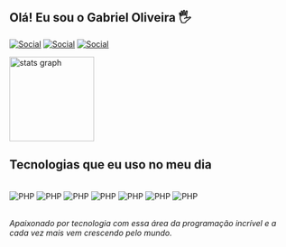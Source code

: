 ## Olá! Eu sou o Gabriel Oliveira 🖐️


[![Social](https://img.shields.io/badge/LinkedIn-0077B5?style=for-the-badge&logo=linkedin&logoColor=white)](https://www.linkedin.com/in/gaabrieldev/)
[![Social](https://img.shields.io/badge/GitHub-100000?style=for-the-badge&logo=github&logoColor=white)](https://github.com/gaabrieloliveiraa)
[![Social](https://img.shields.io/badge/Instagram-E4405F?style=for-the-badge&logo=instagram&logoColor=white)]()

<div align="left">
  <img src="https://github-readme-stats.vercel.app/api?username=gaabrieloliveiraa&hide_title=false&hide_rank=false&show_icons=true&include_all_commits=true&count_private=true&disable_animations=false&theme=gruvbox&locale=en&hide_border=false&order=1" height="150" alt="stats graph"  />
</div>

###

## Tecnologias que eu uso no meu dia

<div style="display: inline_block"><br/>
<img alt="PHP" src="https://img.shields.io/badge/HTML5-E34F26?style=for-the-badge&logo=html5&logoColor=white"/>
<img alt="PHP" src="https://img.shields.io/badge/CSS3-1572B6?style=for-the-badge&logo=css3&logoColor=white"/>
<img alt="PHP" src="https://img.shields.io/badge/JavaScript-323330?style=for-the-badge&logo=javascript&logoColor=F7DF1E"/>
<img alt="PHP" src="https://img.shields.io/badge/PHP-777BB4?style=for-the-badge&logo=php&logoColor=white"/>
<img alt="PHP" src="https://img.shields.io/badge/Laravel-FF2D20?style=for-the-badge&logo=laravel&logoColor=white"/>
<img alt="PHP" src="https://img.shields.io/badge/MySQL-00000F?style=for-the-badge&logo=mysql&logoColor=white"/>
<img alt="PHP" src="https://img.shields.io/badge/GIT-E44C30?style=for-the-badge&logo=git&logoColor=white"/>
</div><br/>

<i>Apaixonado por tecnologia com essa  área da programação incrível e a cada vez mais vem crescendo pelo mundo.</i>
